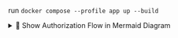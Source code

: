 run `docker compose --profile app up --build`

<details> <summary>🧩 Show Authorization Flow in Mermaid Diagram</summary>

```mermaid
sequenceDiagram
    participant C as Client
    participant A as API
    participant DB as Database
    Note right of A: Spring Security + JWT

    C->>A: POST /auth/register<br>{username, email, password}
    A->>DB: Save user with encrypted password
    DB-->>A: OK
    A-->>C: 201 Created

    C->>A: POST /auth/login<br>{email, password}
    A->>DB: Search user by email
    DB-->>A: User found
    A->>A: Verify password with BCrypt
    A->>A: Generate JWT
    A-->>C: 200 OK + Token JWT

    C->>A: GET /metrics<br>Authorization: Bearer {token}
    A->>A: Verify JWT token
    A->>DB: Fetch metrics
    A-->>C: 200 OK + metric data

```
</details>